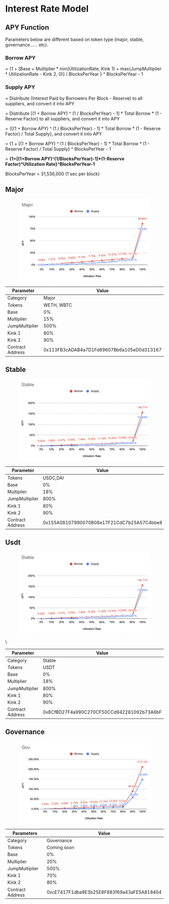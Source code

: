 # Interest Rate Model

## APY Function <a href="#apy-function" id="apy-function"></a>

Parameters below are different based on token type (major, stable, governance...... etc).

### **Borrow APY** <a href="#borrow-apy" id="borrow-apy"></a>

\= {1 + \[Base + Multiplier \* min(UtilizationRate, Kink 1) + max(JumpMultiplier \* UtilizationRate - Kink 2, 0)] / BlocksPerYear } ^ BlocksPerYear - 1

### **Supply APY** <a href="#supply-apy" id="supply-apy"></a>

\= Distribute (Interest Paid by Borrowers Per Block - Reserve) to all suppliers, and convert it into APY

\= Distribute \[(1 + Borrow APY) ^ (1 / BlocksPerYear) - 1] \* Total Borrow \* (1 - Reserve Factor) to all suppliers, and convert it into APY

\= {\[(1 + Borrow APY) ^ (1 / BlocksPerYear) - 1] \* Total Borrow \* (1 - Reserve Factor) / Total Supply}, and convert it into APY

\= {1 + \[(1 + Borrow APY) ^ (1 / BlocksPerYear) - 1] \* Total Borrow \* (1 - Reserve Factor) / Total Supply} ^ BlocksPerYear - 1

\= **{1+\[(1+Borrow APY)^(1/BlocksPerYear)-1]\*(1-Reserve Factor)\*Utilization Rate}^BlocksPerYear-1**

BlocksPerYear = 31,536,000 (1 sec per block)



## Major <a href="#major" id="major"></a>

<figure><img src="../.gitbook/assets/major.png" alt=""><figcaption></figcaption></figure>

| Parameter        | Value                                      |
| ---------------- | ------------------------------------------ |
| Category         | Major                                      |
| Tokens           | WETH, WBTC                                 |
| Base             | 0%                                         |
| Multiplier       | 15%                                        |
| JumpMultiplier   | 500%                                       |
| Kink 1           | 80%                                        |
| Kink 2           | 90%                                        |
| Contract Address | 0x113FB3cADAB4a7D1Fd89607Bb6a105eD0d313167 |

## Stable <a href="#stable" id="stable"></a>

<figure><img src="../.gitbook/assets/stable18 (1).png" alt=""><figcaption></figcaption></figure>

| Parameter        | Value                                      |
| ---------------- | ------------------------------------------ |
| Tokens           | USDC,DAI                                   |
| Base             | 0%                                         |
| Multiplier       | 18%                                        |
| JumpMultiplier   | 800%                                       |
| Kink 1           | 80%                                        |
| Kink 2           | 90%                                        |
| Contract Address | 0x155A08107990070B08e17F21CdC7b25A57C4bbe8 |

## Usdt <a href="#governance" id="governance"></a>

<figure><img src="../.gitbook/assets/stable18.png" alt=""><figcaption></figcaption></figure>

\


| Parameter        | Value                                      |
| ---------------- | ------------------------------------------ |
| Category         | Stable                                     |
| Tokens           | USDT                                       |
| Base             | 0%                                         |
| Multiplier       | 18%                                        |
| JumpMultiplier   | 800%                                       |
| Kink 1           | 80%                                        |
| Kink 2           | 90%                                        |
| Contract Address | 0x8CfBD27F4a990C270CF50CCd942281092b73A6bF |

## Governance <a href="#governance" id="governance"></a>

<figure><img src="../.gitbook/assets/Gov.png" alt=""><figcaption></figcaption></figure>

| Parameters       | Value                                      |
| ---------------- | ------------------------------------------ |
| Category         | Governance                                 |
| Tokens           | Coming soon                                |
| Base             | 0%                                         |
| Multiplier       | 20%                                        |
| JumpMultiplier   | 500%                                       |
| Kink 1           | 70%                                        |
| Kink 2           | 80%                                        |
| Contract Address | 0xcE7417F1dba9E3b25E8F883f69a43aFE5A818404 |

[\
](https://docs.ib.xyz/v/optimism/lending-market/collateral-factor)
